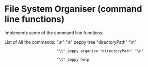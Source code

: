 # File System Organiser (command line functions)
Implements some of the command line functions.

List of All the commands:  "\n"
                            "\t" peppy tree "directoryPath" "\n"
                            
                            "\t" peppy organize "directoryPath" "\n"
                            
                            "\t" peppy help
